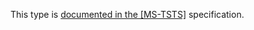 This type is [documented in the [MS-TSTS]](https://learn.microsoft.com/en-us/openspecs/windows_protocols/ms-tsts/4e0d193c-1b74-4ba0-98cc-33255405b3a5) specification.
